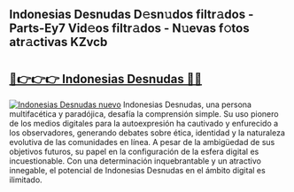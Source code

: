 ## Indonesias Desnudas D𝚎sn𝚞dos filtr𝚊dos - Parts-Ey7 Vid𝚎os filtr𝚊dos - N𝚞evas f𝚘tos atr𝚊ctivas KZvcb

# <h2><a href="http://mb756n.tromn.icu/?c=Indonesias+Desnudas">🔗👉👉👉 Indonesias Desnudas 🔗🔗</a></h2>

[![Indonesias Desnudas nuevo](https://i.imgur.com/pEAQMta.gif)](http://mb756n.tromn.icu/?c=Indonesias+Desnudas)
Indonesias Desnudas, una persona multifacética y paradójica, desafía la comprensión simple. Su uso pionero de los medios digitales para la autoexpresión ha cautivado y enfurecido a los observadores, generando debates sobre ética, identidad y la naturaleza evolutiva de las comunidades en línea. A pesar de la ambigüedad de sus objetivos futuros, su papel en la configuración de la esfera digital es incuestionable. Con una determinación inquebrantable y un atractivo innegable, el potencial de Indonesias Desnudas en el ámbito digital es ilimitado.
